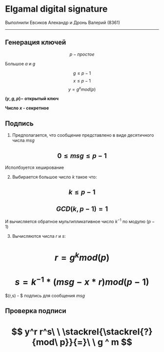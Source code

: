 # Elgamal digital signature

Выполнили Евсиков Алекандр и Дронь Валерий (8361)

---

## Генерация ключей

$$ p - простое $$

Большое $a$ и $g$

$$g \le p-1 $$
$$ x \le p-1 $$
$$ y = g ^ x mod(p)$$

**$(y,g, p) -$ открытый ключ**

**Число $x$ - секретное**

## Подпись

1. Предполагается, что сообщение представлено в виде десятичного числа $msg$

## $$ 0 \le msg \le p-1$$

Исполбзуется хеширование

2. Выбирается большое число $k$ такое что:

## $$ k \le p-1$$

## $$ GCD(k, p-1) = 1 $$

И вычисляется обратное мультипликативное число $k^{-1}$ по модулю $(p-1)$

3. Вычисляются числа $r$ и $s$:

# $$ r = g ^ k mod(p) $$

# $$ s = k ^ {-1} * (msg - x*r) mod(p-1) $$

$(r,s) - $ подпись для сообщения $msg$

## Проверка подписи

# $$ y^r r^s\ \ \stackrel{\stackrel{?}{mod\ p}}{=}\ \ g ^ m $$
